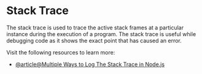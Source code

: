 # Stack Trace

The stack trace is used to trace the active stack frames at a particular instance during the execution of a program. The stack trace is useful while debugging code as it shows the exact point that has caused an error.

Visit the following resources to learn more:

- [@article@Multiple Ways to Log The Stack Trace in Node.js](https://www.cloudhadoop.com/nodejs-print-stack-trace-error/)
